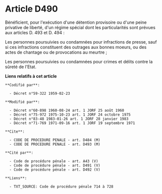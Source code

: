 # Article D490

Bénéficient, pour l'exécution d'une détention provisoire ou d'une peine privative de liberté, d'un régime spécial dont les
particularités sont prévues aux articles D. 493 et D. 494 :

Les personnes poursuivies ou condamnées pour infractions de presse, sauf si ces infractions constituent des outrages aux
bonnes moeurs, ou des actes de chantage ou de provocations au meurtre ;

Les personnes poursuivies ou condamnées pour crimes et délits contre la sûreté de l'Etat.

**Liens relatifs à cet article**

	**Codifié par**:

	  - Décret n°59-322 1959-02-23

	**Modifié par**:

	  - Décret n°60-898 1960-08-24 art. 1 JORF 25 août 1960
	  - Décret n°75-972 1975-10-23 art. 1 JORF 24 octobre 1975
	  - Décret n°83-48 1983-01-26 art. 1 JORF 28 janvier 1983
	  - Décret n°71-769 1971-09-16 art. 1 JORF 19 septembre 1971

	**Cite**:

	  - CODE DE PROCEDURE PENALE - art. D484 (M)
	  - CODE DE PROCEDURE PENALE - art. D493 (M)

	**Cité par**:

	  - Code de procédure pénale - art. A43 (V)
	  - Code de procédure pénale - art. D491 (V)
	  - Code de procédure pénale - art. D492 (V)

	**Liens**:

	  - TXT_SOURCE: Code de procédure pénale 714 à 728
